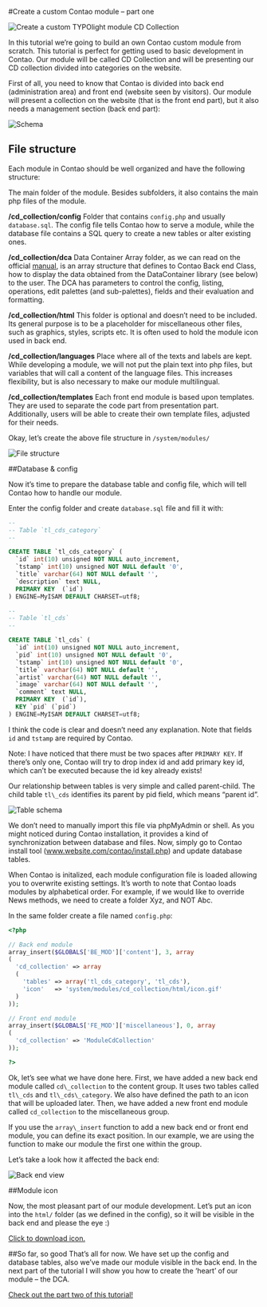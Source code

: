 #Create a custom Contao module – part one  
  
  
![Create a custom TYPOlight module CD Collection](assets/introimg.jpg)

In this tutorial we’re going to build an own Contao custom module from scratch. This tutorial is perfect for getting used to basic development in Contao. Our module will be called CD Collection and will be presenting our CD collection divided into categories on the website. 

First of all, you need to know that Contao is divided into back end (administration area) and front end (website seen by visitors). Our module will present a collection on the website (that is the front end part), but it also needs a management section (back end part):


![Schema](assets/schema.jpg)


## File structure


Each module in Contao should be well organized and have the following structure:

The main folder of the module. Besides subfolders, it also contains the main php files of the module.


**/cd_collection/config**
Folder that contains `config.php` and usually `database.sql`. The config file tells Contao how to serve a module, while the database file contains a SQL query to create a new tables or alter existing ones.

**/cd_collection/dca**
Data Container Array folder, as we can read on the official [manual](https://contao.org/en/manual/2.11/data-container-arrays.html), is an array structure that defines to Contao Back end Class, how to display the data obtained from the DataContainer library (see below) to the user. The DCA has parameters to control the config, listing, operations, edit palettes (and sub-palettes), fields and their evaluation and formatting.

**/cd_collection/html**
This folder is optional and doesn’t need to be included. Its general purpose is to be a placeholder for miscellaneous other files, such as graphics, styles, scripts etc. It is often used to hold the module icon used in back end.

**/cd_collection/languages**
Place where all of the texts and labels are kept. While developing a module, we will not put the plain text into php files, but variables that will call a content of the language files. This increases flexibility, but is also necessary to make our module multilingual.

**/cd_collection/templates**
Each front end module is based upon templates. They are used to separate the code part from presentation part. Additionally, users will be able to create their own template files, adjusted for their needs.

Okay, let’s create the above file structure in `/system/modules/`


![File structure](assets/file_structure1.jpg)


##Database & config

Now it’s time to prepare the database table and config file, which will tell Contao how to handle our module.

Enter the config folder and create `database.sql` file and fill it with:


```sql
--
-- Table `tl_cds_category`
--

CREATE TABLE `tl_cds_category` (
  `id` int(10) unsigned NOT NULL auto_increment,
  `tstamp` int(10) unsigned NOT NULL default '0',
  `title` varchar(64) NOT NULL default '',
  `description` text NULL,
  PRIMARY KEY  (`id`)
) ENGINE=MyISAM DEFAULT CHARSET=utf8;

--
-- Table `tl_cds`
--

CREATE TABLE `tl_cds` (
  `id` int(10) unsigned NOT NULL auto_increment,
  `pid` int(10) unsigned NOT NULL default '0',
  `tstamp` int(10) unsigned NOT NULL default '0',
  `title` varchar(64) NOT NULL default '',
  `artist` varchar(64) NOT NULL default '',
  `image` varchar(64) NOT NULL default '',
  `comment` text NULL,
  PRIMARY KEY  (`id`),
  KEY `pid` (`pid`)
) ENGINE=MyISAM DEFAULT CHARSET=utf8;
```

I think the code is clear and doesn’t need any explanation. Note that fields `id` and `tstamp` are required by Contao.

Note: I have noticed that there must be two spaces after `PRIMARY KEY`. If there’s only one, Contao will try to drop index id and add primary key id, which can’t be executed because the id key already exists!

Our relationship between tables is very simple and called parent-child. The child table `tl\_cds` identifies its parent by pid field, which means “parent id”.


![Table schema](assets/db_schema.jpg)

We don’t need to manually import this file via phpMyAdmin or shell. As you might noticed during Contao installation, it provides a kind of synchronization between database and files. Now, simply go to Contao install tool (www.website.com/contao/install.php) and update database tables.

When Contao is initalized, each module configuration file is loaded allowing you to overwrite existing settings. It’s worth to note that Contao loads modules by alphabetical order. For example, if we would like to override News methods, we need to create a folder Xyz, and NOT Abc.

In the same folder create a file named `config.php`:


```php
<?php

// Back end module
array_insert($GLOBALS['BE_MOD']['content'], 3, array
(
  'cd_collection' => array
  (
    'tables' => array('tl_cds_category', 'tl_cds'),
    'icon'   => 'system/modules/cd_collection/html/icon.gif'
  )
));

// Front end module
array_insert($GLOBALS['FE_MOD']['miscellaneous'], 0, array
(
  'cd_collection' => 'ModuleCdCollection'
));

?>
```

Ok, let’s see what we have done here. First, we have added a new back end module called `cd\_collection` to the content group. It uses two tables called `tl\_cds` and `tl\_cds\_category`. We also have defined the path to an icon that will be uploaded later. Then, we have added a new front end module called `cd_collection` to the miscellaneous group.

If you use the `array\_insert` function to add a new back end or front end module, you can define its exact position. In our example, we are using the function to make our module the first one within the group.

Let’s take a look how it affected the back end:


![Back end view](assets/backend1.jpg)


##Module icon

Now, the most pleasant part of our module development. Let’s put an icon into the `html/` folder (as we defined in the config), so it will be visible in the back end and please the eye :)

[Click to download icon.](assets/icon.gif)


##So far, so good
That’s all for now. We have set up the config and database tables, also we’ve made our module visible in the back end. In the next part of the tutorial I will show you how to create the ‘heart’ of our module – the DCA.


[Check out the part two of this tutorial!](part2.md)



